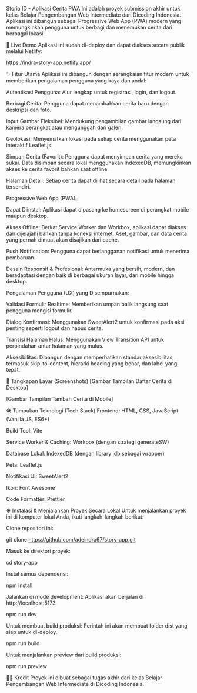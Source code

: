 Storia ID - Aplikasi Cerita PWA
Ini adalah proyek submission akhir untuk kelas Belajar Pengembangan Web Intermediate dari Dicoding Indonesia. Aplikasi ini dibangun sebagai Progressive Web App (PWA) modern yang memungkinkan pengguna untuk berbagi dan menemukan cerita dari berbagai lokasi.

🚀 Live Demo
Aplikasi ini sudah di-deploy dan dapat diakses secara publik melalui Netlify:

https://indra-story-app.netlify.app/

✨ Fitur Utama
Aplikasi ini dibangun dengan serangkaian fitur modern untuk memberikan pengalaman pengguna yang kaya dan andal:

Autentikasi Pengguna: Alur lengkap untuk registrasi, login, dan logout.

Berbagi Cerita: Pengguna dapat menambahkan cerita baru dengan deskripsi dan foto.

Input Gambar Fleksibel: Mendukung pengambilan gambar langsung dari kamera perangkat atau mengunggah dari galeri.

Geolokasi: Menyematkan lokasi pada setiap cerita menggunakan peta interaktif Leaflet.js.

Simpan Cerita (Favorit): Pengguna dapat menyimpan cerita yang mereka sukai. Data disimpan secara lokal menggunakan IndexedDB, memungkinkan akses ke cerita favorit bahkan saat offline.

Halaman Detail: Setiap cerita dapat dilihat secara detail pada halaman tersendiri.

Progressive Web App (PWA):

Dapat Diinstal: Aplikasi dapat dipasang ke homescreen di perangkat mobile maupun desktop.

Akses Offline: Berkat Service Worker dan Workbox, aplikasi dapat diakses dan dijelajahi bahkan tanpa koneksi internet. Aset, gambar, dan data cerita yang pernah dimuat akan disajikan dari cache.

Push Notification: Pengguna dapat berlangganan notifikasi untuk menerima pembaruan.

Desain Responsif & Profesional: Antarmuka yang bersih, modern, dan beradaptasi dengan baik di berbagai ukuran layar, dari mobile hingga desktop.

Pengalaman Pengguna (UX) yang Disempurnakan:

Validasi Formulir Realtime: Memberikan umpan balik langsung saat pengguna mengisi formulir.

Dialog Konfirmasi: Menggunakan SweetAlert2 untuk konfirmasi pada aksi penting seperti logout dan hapus cerita.

Transisi Halaman Halus: Menggunakan View Transition API untuk perpindahan antar halaman yang mulus.

Aksesibilitas: Dibangun dengan memperhatikan standar aksesibilitas, termasuk skip-to-content, hierarki heading yang benar, dan label yang tepat.

📸 Tangkapan Layar (Screenshots)
[Gambar Tampilan Daftar Cerita di Desktop]

[Gambar Tampilan Tambah Cerita di Mobile]

🛠️ Tumpukan Teknologi (Tech Stack)
Frontend: HTML, CSS, JavaScript (Vanilla JS, ES6+)

Build Tool: Vite

Service Worker & Caching: Workbox (dengan strategi generateSW)

Database Lokal: IndexedDB (dengan library idb sebagai wrapper)

Peta: Leaflet.js

Notifikasi UI: SweetAlert2

Ikon: Font Awesome

Code Formatter: Prettier

⚙️ Instalasi & Menjalankan Proyek Secara Lokal
Untuk menjalankan proyek ini di komputer lokal Anda, ikuti langkah-langkah berikut:

Clone repositori ini:

git clone https://github.com/adeindra67/story-app.git

Masuk ke direktori proyek:

cd story-app

Instal semua dependensi:

npm install

Jalankan di mode development:
Aplikasi akan berjalan di http://localhost:5173.

npm run dev

Untuk membuat build produksi:
Perintah ini akan membuat folder dist yang siap untuk di-deploy.

npm run build

Untuk menjalankan preview dari build produksi:

npm run preview

👨‍💻 Kredit
Proyek ini dibuat sebagai tugas akhir dari kelas Belajar Pengembangan Web Intermediate di Dicoding Indonesia.